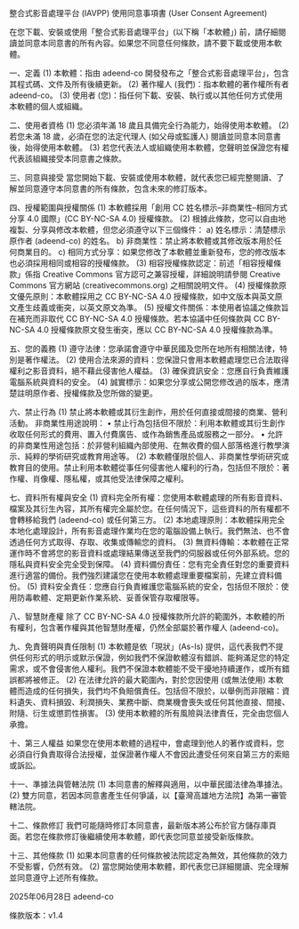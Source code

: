 整合式影音處理平台 (IAVPP)
使用同意事項書 (User Consent Agreement)

在您下載、安裝或使用「整合式影音處理平台」(以下稱「本軟體」) 前，請仔細閱讀並同意本同意書的所有內容。如果您不同意任何條款，請不要下載或使用本軟體。

一、定義
(1) 本軟體：指由 adeend-co 開發發布之「整合式影音處理平台」，包含其程式碼、文件及所有後續更新。
(2) 著作權人 (我們)：指本軟體的著作權所有者 adeend-co。
(3) 使用者 (您)：指任何下載、安裝、執行或以其他任何方式使用本軟體的個人或組織。

二、使用者資格
(1) 您必須年滿 18 歲且具備完全行為能力，始得使用本軟體。
(2) 若您未滿 18 歲，必須在您的法定代理人 (如父母或監護人) 閱讀並同意本同意書後，始得使用本軟體。
(3) 若您代表法人或組織使用本軟體，您聲明並保證您有權代表該組織接受本同意書之條款。

三、同意與接受
當您開始下載、安裝或使用本軟體，就代表您已經完整閱讀、了解並同意遵守本同意書的所有條款，包含未來的修訂版本。

四、授權範圍與授權關係
(1) 本軟體採用「創用 CC 姓名標示–非商業性–相同方式分享 4.0 國際」(CC BY-NC-SA 4.0) 授權條款。
(2) 根據此條款，您可以自由地複製、分享與修改本軟體，但您必須遵守以下三個條件：
    a) 姓名標示：清楚標示原作者 (adeend-co) 的姓名。
    b) 非商業性：禁止將本軟體或其修改版本用於任何商業目的。
    c) 相同方式分享：如果您修改了本軟體並重新發布，您的修改版本也必須採用相同或相容的授權條款。
(3) 相容授權條款認定：前述「相容授權條款」係指 Creative Commons 官方認可之兼容授權，詳細說明請參閱 Creative Commons 官方網站 (creativecommons.org) 之相關說明文件。
(4) 授權條款原文優先原則：本軟體採用之 CC BY-NC-SA 4.0 授權條款，如中文版本與英文原文產生歧義或衝突，以英文原文為準。
(5) 授權文件關係：本使用者協議之條款旨在補充而非取代 CC BY-NC-SA 4.0 授權條款。若本協議中任何條款與 CC BY-NC-SA 4.0 授權條款原文發生衝突，應以 CC BY-NC-SA 4.0 授權條款為準。

五、您的義務
(1) 遵守法律：您承諾會遵守中華民國及您所在地所有相關法律，特別是著作權法。
(2) 使用合法來源的資料：您保證只會用本軟體處理您已合法取得權利之影音資料，絕不藉此侵害他人權益。
(3) 確保資訊安全：您應自行負責維護電腦系統與資料的安全。
(4) 誠實標示：如果您分享或公開您修改過的版本，應清楚註明原作者、授權條款及您所做的變更。

六、禁止行為
(1) 禁止將本軟體或其衍生創作，用於任何直接或間接的商業、營利活動。
非商業性用途說明：
    • 禁止行為包括但不限於：利用本軟體或其衍生創作收取任何形式的費用、置入付費廣告、或作為銷售產品或服務之一部分。
    • 允許的非商業性用途包括：於非營利組織內部使用、在無收費的個人部落格進行教學演示、純粹的學術研究或教育用途等。
(2) 本軟體僅限於個人、非商業性學術研究或教育目的使用。禁止利用本軟體從事任何侵害他人權利的行為，包括但不限於：著作權、肖像權、隱私權，或其他受法律保障之權利。

七、資料所有權與安全
(1) 資料完全所有權：您使用本軟體處理的所有影音資料、檔案及其衍生內容，其所有權完全屬於您。在任何情況下，這些資料的所有權都不會轉移給我們 (adeend-co) 或任何第三方。
(2) 本地處理原則：本軟體採用完全本地化處理設計，所有影音處理作業均在您的電腦設備上執行。我們無法、也不會透過任何方式取得、存取、收集或傳輸您的資料。
(3) 無資料傳輸：本軟體在正常運作時不會將您的影音資料或處理結果傳送至我們的伺服器或任何外部系統。您的隱私與資料安全完全受到保障。
(4) 資料備份責任：您有完全責任對您的重要資料進行適當的備份。我們強烈建議您在使用本軟體處理重要檔案前，先建立資料備份。
(5) 資料安全責任：您應自行負責維護您電腦系統的安全，包括但不限於：使用防毒軟體、定期更新作業系統、妥善保管存取權限等。

八、智慧財產權
除了 CC BY-NC-SA 4.0 授權條款所允許的範圍外，本軟體的所有權利，包含著作權與其他智慧財產權，仍然全部屬於著作權人 (adeend-co)。

九、免責聲明與責任限制
(1) 本軟體是依「現狀」(As-Is) 提供，這代表我們不提供任何形式的明示或默示保證，例如我們不保證軟體沒有錯誤、能夠滿足您的特定需求，或不會侵害他人權利。我們不保證本軟體能不受干擾地持續運作，或所有錯誤都將被修正。
(2) 在法律允許的最大範圍內，對於您因使用 (或無法使用) 本軟體而造成的任何損失，我們均不負賠償責任。包括但不限於，以舉例而非限縮：資料遺失、資料損毀、利潤損失、業務中斷、商業機會喪失或任何其他直接、間接、附隨、衍生或懲罰性損害。
(3) 使用本軟體的所有風險與法律責任，完全由您個人承擔。

十、第三人權益
如果您在使用本軟體的過程中，會處理到他人的著作或資料，您必須自行負責取得合法授權，並保證著作權人不會因此遭受任何來自第三方的索賠或訴訟。

十一、準據法與管轄法院
(1) 本同意書的解釋與適用，以中華民國法律為準據法。
(2) 雙方同意，若因本同意書產生任何爭議，以【臺灣高雄地方法院】為第一審管轄法院。

十二、條款修訂
我們可能隨時修訂本同意書，最新版本將公布於官方儲存庫頁面。若您在條款修訂後繼續使用本軟體，即代表您同意並接受新版條款。

十三、其他條款
(1) 如果本同意書的任何條款被法院認定為無效，其他條款的效力不受影響，仍然有效。
(2) 當您開始使用本軟體，即代表您已詳細閱讀、完全理解並同意遵守上述所有條款。

2025年06月28日
adeend-co

條款版本：v1.4
